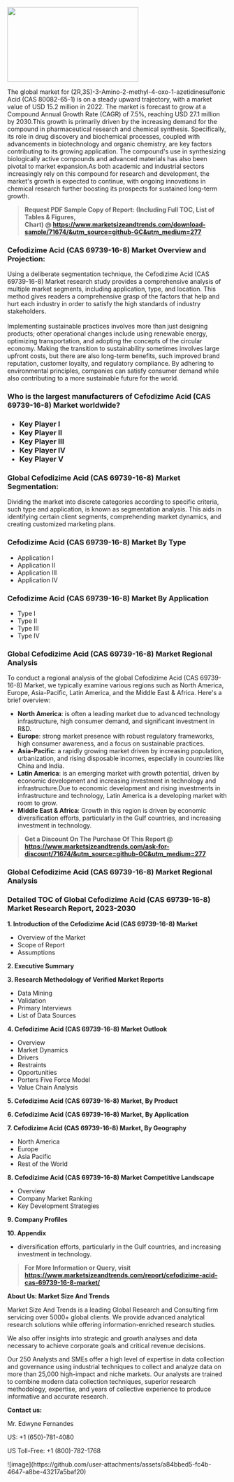 <p><img class="alignnone size-medium wp-image-20088" src="https://ffe5etoiles.com/wp-content/uploads/2024/12/MST1-300x171.png" alt="" width="300" height="171" /></p>The global market for (2R,3S)-3-Amino-2-methyl-4-oxo-1-azetidinesulfonic Acid (CAS 80082-65-1) is on a steady upward trajectory, with a market value of USD 15.2 million in 2022. The market is forecast to grow at a Compound Annual Growth Rate (CAGR) of 7.5%, reaching USD 27.1 million by 2030.This growth is primarily driven by the increasing demand for the compound in pharmaceutical research and chemical synthesis. Specifically, its role in drug discovery and biochemical processes, coupled with advancements in biotechnology and organic chemistry, are key factors contributing to its growing application. The compound's use in synthesizing biologically active compounds and advanced materials has also been pivotal to market expansion.As both academic and industrial sectors increasingly rely on this compound for research and development, the market's growth is expected to continue, with ongoing innovations in chemical research further boosting its prospects for sustained long-term growth.</p><blockquote id="" class=""><strong>Request PDF Sample Copy of Report: (Including Full TOC, List of Tables &amp; Figures, Chart)&nbsp;@&nbsp;<strong><a href="https://www.marketsizeandtrends.com/download-sample/71674/&utm_source=github-GC&utm_medium=277" target="_blank">https://www.marketsizeandtrends.com/download-sample/71674/&utm_source=github-GC&utm_medium=277</a></strong></strong></blockquote><h3 id="" class="">Cefodizime Acid (CAS 69739-16-8) Market&nbsp;Overview and Projection:</h3><p id="" class="">Using a deliberate segmentation technique, the Cefodizime Acid (CAS 69739-16-8) Market research study provides a comprehensive analysis of multiple market segments, including application, type, and location. This method gives readers a comprehensive grasp of the factors that help and hurt each industry in order to satisfy the high standards of industry stakeholders. <br /> <br />Implementing sustainable practices involves more than just designing products; other operational changes include using renewable energy, optimizing transportation, and adopting the concepts of the circular economy. Making the transition to sustainability sometimes involves large upfront costs, but there are also long-term benefits, such improved brand reputation, customer loyalty, and regulatory compliance. By adhering to environmental principles, companies can satisfy consumer demand while also contributing to a more sustainable future for the world.</p><h3 id="" class="">Who is the largest manufacturers of&nbsp;Cefodizime Acid (CAS 69739-16-8) Market worldwide?</h3><h3 class=""><p><ul><li>Key Player I </li><li> Key Player II </li><li> Key Player III </li><li> Key Player IV </li><li> Key Player V</li></ul></p></h3><h3 id="" class="">Global&nbsp;Cefodizime Acid (CAS 69739-16-8) Market Segmentation:</h3><p id="" class="">Dividing the market into discrete categories according to specific criteria, such type and application, is known as segmentation analysis. This aids in identifying certain client segments, comprehending market dynamics, and creating customized marketing plans.</p><h3 id="" class="">Cefodizime Acid (CAS 69739-16-8) Market&nbsp;By Type</h3><p><p><ul><li>Application I</li><li> Application II</li><li> Application III</li><li> Application IV</p></li></ul></p></p><h3 id="" class="">Cefodizime Acid (CAS 69739-16-8) Market&nbsp;By Application</h3><p class=""><p><ul><li>Type I</li><li> Type II</li><li> Type III</li><li> Type IV</li></ul></p></p><h3 id="" class="">Global Cefodizime Acid (CAS 69739-16-8) Market Regional Analysis</h3><p id="" class="">To conduct a regional analysis of the global Cefodizime Acid (CAS 69739-16-8) Market, we typically examine various regions such as North America, Europe, Asia-Pacific, Latin America, and the Middle East &amp; Africa. Here's a brief overview:</p><ul><li><strong>North America</strong>: is often a leading market due to advanced technology infrastructure, high consumer demand, and significant investment in R&amp;D.</li><li><strong>Europe</strong>: strong market presence with robust regulatory frameworks, high consumer awareness, and a focus on sustainable practices.</li><li><strong>Asia-Pacific</strong>: a rapidly growing market driven by increasing population, urbanization, and rising disposable incomes, especially in countries like China and India.</li><li><strong>Latin America</strong>: is an emerging market with growth potential, driven by economic development and increasing investment in technology and infrastructure.Due to economic development and rising investments in infrastructure and technology, Latin America is a developing market with room to grow.</li><li><strong>Middle East &amp; Africa</strong>: Growth in this region is driven by economic diversification efforts, particularly in the Gulf countries, and increasing investment in technology.</li></ul><blockquote id="" class=""><strong>Get a Discount On The Purchase Of This Report @ <strong><a href="https://www.marketsizeandtrends.com/ask-for-discount/71674/&utm_source=github-GC&utm_medium=277" target="_blank">https://www.marketsizeandtrends.com/ask-for-discount/71674/&utm_source=github-GC&utm_medium=277</a></strong></strong></blockquote><h3 id="" class="">Global Cefodizime Acid (CAS 69739-16-8) Market Regional Analysis</h3><h3 id="" class="">Detailed TOC of Global Cefodizime Acid (CAS 69739-16-8) Market Research Report, 2023-2030</h3><p id="" class=""><strong>1. Introduction of the Cefodizime Acid (CAS 69739-16-8) Market</strong></p><ul><li>Overview of the Market</li><li>Scope of Report</li><li>Assumptions</li></ul><p id="" class=""><strong>2. Executive Summary</strong></p><p id="" class=""><strong>3. Research Methodology of Verified Market Reports</strong></p><ul><li>Data Mining</li><li>Validation</li><li>Primary Interviews</li><li>List of Data Sources</li></ul><p id="" class=""><strong>4. Cefodizime Acid (CAS 69739-16-8) Market Outlook</strong></p><ul><li>Overview</li><li>Market Dynamics</li><li>Drivers</li><li>Restraints</li><li>Opportunities</li><li>Porters Five Force Model</li><li>Value Chain Analysis</li></ul><p id="" class=""><strong>5. Cefodizime Acid (CAS 69739-16-8) Market, By Product</strong></p><p id="" class=""><strong>6. Cefodizime Acid (CAS 69739-16-8) Market, By Application</strong></p><p id="" class=""><strong>7. Cefodizime Acid (CAS 69739-16-8) Market, By Geography</strong></p><ul><li>North America</li><li>Europe</li><li>Asia Pacific</li><li>Rest of the World</li></ul><p id="" class=""><strong>8. Cefodizime Acid (CAS 69739-16-8) Market Competitive Landscape</strong></p><ul><li>Overview</li><li>Company Market Ranking</li><li>Key Development Strategies</li></ul><p id="" class=""><strong>9. Company Profiles</strong></p><p id="" class=""><strong>10. Appendix</strong></p><ul><li>diversification efforts, particularly in the Gulf countries, and increasing investment in technology.</li></ul><blockquote id="" class=""><strong>For More Information or Query, visit <strong><strong><a href="https://www.marketsizeandtrends.com/report/cefodizime-acid-cas-69739-16-8-market/" target="_blank">https://www.marketsizeandtrends.com/report/cefodizime-acid-cas-69739-16-8-market/</a></strong></strong></strong></blockquote><p id="" class=""><strong>About Us: Market Size And Trends</strong></p><p id="" class="">Market Size And Trends is a leading Global Research and Consulting firm servicing over 5000+ global clients. We provide advanced analytical research solutions while offering information-enriched research studies.</p><p id="" class="">We also offer insights into strategic and growth analyses and data necessary to achieve corporate goals and critical revenue decisions.</p><p id="" class="">Our 250 Analysts and SMEs offer a high level of expertise in data collection and governance using industrial techniques to collect and analyze data on more than 25,000 high-impact and niche markets. Our analysts are trained to combine modern data collection techniques, superior research methodology, expertise, and years of collective experience to produce informative and accurate research.</p><p id="" class=""><strong>Contact us:</strong></p><p id="" class="">Mr. Edwyne Fernandes</p><p id="" class="">US: +1 (650)-781-4080</p><p id="" class="">US Toll-Free: +1 (800)-782-1768</p>
![image](https://github.com/user-attachments/assets/a84bbed5-fc4b-4647-a8be-43217a5baf20)
